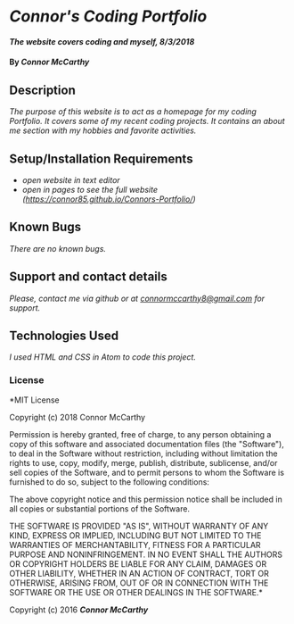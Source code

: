 # _Connor's Coding Portfolio_

#### _The website covers coding and myself, 8/3/2018_

#### By _**Connor McCarthy**_

## Description

_The purpose of this website is to act as a homepage for my coding Portfolio. It covers some of my recent coding projects. It contains an about me section with my hobbies and favorite activities._

## Setup/Installation Requirements

* _open website in text editor_
* _open in pages to see the full website (https://connor85.github.io/Connors-Portfolio/)_


## Known Bugs

_There are no known bugs._

## Support and contact details

_Please, contact me via github or at connormccarthy8@gmail.com for support._

## Technologies Used

_I used HTML and CSS in Atom to code this project._

### License

*MIT License

Copyright (c) 2018 Connor McCarthy

Permission is hereby granted, free of charge, to any person obtaining a copy
of this software and associated documentation files (the "Software"), to deal
in the Software without restriction, including without limitation the rights
to use, copy, modify, merge, publish, distribute, sublicense, and/or sell
copies of the Software, and to permit persons to whom the Software is
furnished to do so, subject to the following conditions:

The above copyright notice and this permission notice shall be included in all
copies or substantial portions of the Software.

THE SOFTWARE IS PROVIDED "AS IS", WITHOUT WARRANTY OF ANY KIND, EXPRESS OR
IMPLIED, INCLUDING BUT NOT LIMITED TO THE WARRANTIES OF MERCHANTABILITY,
FITNESS FOR A PARTICULAR PURPOSE AND NONINFRINGEMENT. IN NO EVENT SHALL THE
AUTHORS OR COPYRIGHT HOLDERS BE LIABLE FOR ANY CLAIM, DAMAGES OR OTHER
LIABILITY, WHETHER IN AN ACTION OF CONTRACT, TORT OR OTHERWISE, ARISING FROM,
OUT OF OR IN CONNECTION WITH THE SOFTWARE OR THE USE OR OTHER DEALINGS IN THE
SOFTWARE.*

Copyright (c) 2016 **_Connor McCarthy_**
